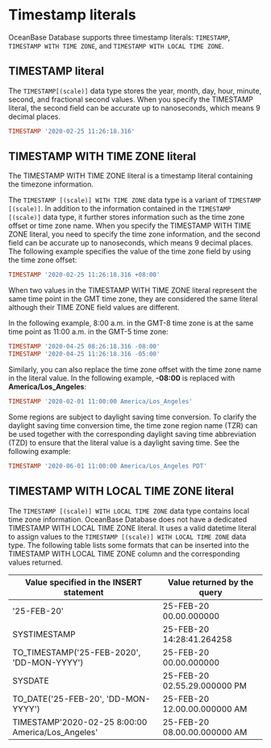 # Timestamp literals

OceanBase Database supports three timestamp literals: `TIMESTAMP`, `TIMESTAMP WITH TIME ZONE`, and `TIMESTAMP WITH LOCAL TIME ZONE`.

## TIMESTAMP literal

The `TIMESTAMP[(scale)]` data type stores the year, month, day, hour, minute, second, and fractional second values. When you specify the TIMESTAMP literal, the second field can be accurate up to nanoseconds, which means 9 decimal places.

```sql
TIMESTAMP '2020-02-25 11:26:18.316'
```

## TIMESTAMP WITH TIME ZONE literal

The TIMESTAMP WITH TIME ZONE literal is a timestamp literal containing the timezone information.

The `TIMESTAMP [(scale)] WITH TIME ZONE` data type is a variant of `TIMESTAMP [(scale)]`. In addition to the information contained in the `TIMESTAMP [(scale)]` data type, it further stores information such as the time zone offset or time zone name. When you specify the TIMESTAMP WITH TIME ZONE literal, you need to specify the time zone information, and the second field can be accurate up to nanoseconds, which means 9 decimal places. The following example specifies the value of the time zone field by using the time zone offset:

```sql
TIMESTAMP '2020-02-25 11:26:18.316 +08:00'
```

When two values in the TIMESTAMP WITH TIME ZONE literal represent the same time point in the GMT time zone, they are considered the same literal although their TIME ZONE field values are different.

In the following example, 8:00 a.m. in the GMT-8 time zone is at the same time point as 11:00 a.m. in the GMT-5 time zone:

```sql
TIMESTAMP '2020-04-25 08:26:18.316 -08:00'
TIMESTAMP '2020-04-25 11:26:18.316 -05:00'
```

Similarly, you can also replace the time zone offset with the time zone name in the literal value. In the following example, **-08:00** is replaced with **America/Los_Angeles**:

```sql
TIMESTAMP '2020-02-01 11:00:00 America/Los_Angeles'
```

Some regions are subject to daylight saving time conversion. To clarify the daylight saving time conversion time, the time zone region name (TZR) can be used together with the corresponding daylight saving time abbreviation (TZD) to ensure that the literal value is a daylight saving time. See the following example:

```sql
TIMESTAMP '2020-06-01 11:00:00 America/Los_Angeles PDT'
```

## TIMESTAMP WITH LOCAL TIME ZONE literal

The `TIMESTAMP [(scale)] WITH LOCAL TIME ZONE` data type contains local time zone information. OceanBase Database does not have a dedicated TIMESTAMP WITH LOCAL TIME ZONE literal. It uses a valid datetime literal to assign values to the `TIMESTAMP [(scale)] WITH LOCAL TIME ZONE` data type. The following table lists some formats that can be inserted into the TIMESTAMP WITH LOCAL TIME ZONE column and the corresponding values returned.

| **Value specified in the INSERT statement** | **Value returned by the query** |
|----------------------------------------------------|------------------------------|
| '25-FEB-20' | 25-FEB-20 00.00.000000 |
| SYSTIMESTAMP | 25-FEB-20 14:28:41.264258 |
| TO_TIMESTAMP('25-FEB-2020', 'DD-MON-YYYY') | 25-FEB-20 00.00.000000 |
| SYSDATE | 25-FEB-20 02.55.29.000000 PM |
| TO_DATE('25-FEB-20', 'DD-MON-YYYY') | 25-FEB-20 12.00.00.000000 AM |
| TIMESTAMP'2020-02-25 8:00:00  America/Los_Angeles' | 25-FEB-20 08.00.00.000000 AM |
